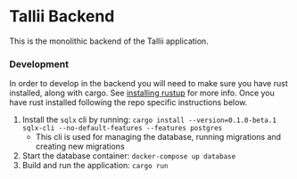# Tallii Backend

This is the monolithic backend of the Tallii application.

### Development

In order to develop in the backend you will need to make sure you have rust installed, along with cargo. See [installing rustup](https://www.rust-lang.org/tools/install) for more info. Once you have rust installed following the repo specific instructions below.

1. Install the `sqlx` cli by running: `cargo install --version=0.1.0-beta.1 sqlx-cli --no-default-features --features postgres`
    - This cli is used for managing the database, running migrations and creating new migrations
2. Start the database container: `docker-compose up database`
3. Build and run the application: `cargo run`